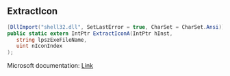 ## ExtractIcon

```csharp
[DllImport("shell32.dll", SetLastError = true, CharSet = CharSet.Ansi)]
public static extern IntPtr ExtractIconA(IntPtr hInst,
   string lpszExeFileName,
   uint nIconIndex
);
```

Microsoft documentation: [Link](https://docs.microsoft.com/en-us/windows/win32/api/shellapi/nf-shellapi-extracticona)
